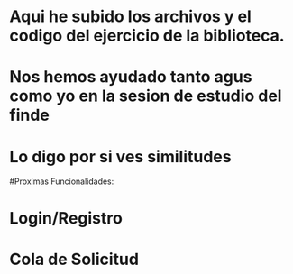 # Aqui he subido los archivos y el codigo del ejercicio de la biblioteca.
# Nos hemos ayudado tanto agus como yo en la sesion de estudio del finde
# Lo digo por si ves similitudes

#Proximas Funcionalidades:
  # Login/Registro
  # Cola de Solicitud
